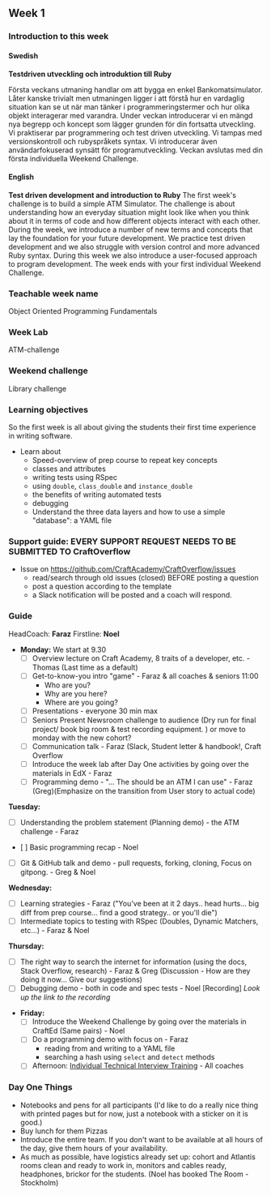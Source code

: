 ## Week 1
### Introduction to this week

#### Swedish
**Testdriven utveckling och introduktion till Ruby**

Första veckans utmaning handlar om att bygga en enkel Bankomatsimulator. Låter kanske trivialt men utmaningen ligger i att förstå hur en vardaglig situation kan se ut när man tänker i programmeringstermer och hur olika objekt interagerar med varandra. Under veckan introducerar vi en mängd nya begrepp och koncept som lägger grunden för din fortsatta utveckling. Vi praktiserar par programmering och test driven utveckling. Vi tampas med versionskontroll och rubyspråkets syntax. Vi introducerar även användarfokuserad synsätt för programutveckling. Veckan avslutas med din första individuella Weekend Challenge.

#### English
**Test driven development and introduction to Ruby**
The first week's challenge is to build a simple ATM Simulator. The challenge is about understanding how an everyday situation might look like when you think about it in terms of code and how different objects interact with each other. During the week, we introduce a number of new terms and concepts that lay the foundation for your future development. We practice test driven development and we also struggle with version control and more advanced Ruby syntax. During this week we also introduce a user-focused approach to program development. The week ends with your first individual Weekend Challenge.

### Teachable week name
Object Oriented Programming Fundamentals

### Week Lab
ATM-challenge

### Weekend challenge
Library challenge

### Learning objectives
So the first week is all about giving the students their first time experience in writing software.
* Learn about
  - Speed-overview of prep course to repeat key concepts
  - classes and attributes
  - writing tests using RSpec
  - using `double`, `class_double` and `instance_double`
  - the benefits of writing automated tests
  - debugging
  - Understand the three data layers and how to use a simple "database": a YAML file

### Support guide: EVERY SUPPORT REQUEST NEEDS TO BE SUBMITTED TO CraftOverflow
- Issue on https://github.com/CraftAcademy/CraftOverflow/issues
  - read/search through old issues (closed) BEFORE posting a question
  - post a question according to the template 
  - a Slack notification will be posted and a coach will respond. 
  
### Guide
HeadCoach: **Faraz**
Firstline: **Noel**

- **Monday:**
We start at 9.30
  - [ ] Overview lecture on Craft Academy, 8 traits of a developer, etc. - Thomas (Last time as a default)
  - [ ] Get-to-know-you intro "game" - Faraz & all coaches & seniors 11:00
    - Who are you?
    - Why are you here?
    - Where are you going?
  - [ ] Presentations - everyone 30 min max
   - [ ] Seniors Present Newsroom challenge to audience (Dry run for final project/ book big room & test recording equipment. ) or move to monday with the new cohort?
  - [ ] Communication talk - Faraz (Slack, Student letter & handbook!, Craft Overflow
  - [ ] Introduce the week lab after Day One activities by going over the materials in EdX - Faraz
  - [ ] Programming demo - "... The should be an ATM I can use" - Faraz (Greg)(Emphasize on the transition from User story to actual code)
  
**Tuesday:**
  - [ ] Understanding the problem statement (Planning demo) - the ATM challenge - Faraz 
  - [ ] Basic programming recap - Noel
  - [ ] Git & GitHub talk and demo - pull requests, forking, cloning, Focus on gitpong. - Greg & Noel 
  
**Wednesday:**
  - [ ] Learning strategies - Faraz ("You've been at it 2 days.. head hurts... big diff from prep course... find a good strategy.. or you'll die")
  - [ ] Intermediate topics to testing with RSpec (Doubles, Dynamic Matchers, etc...) - Faraz & Noel 

**Thursday:**
  - [ ] The right way to search the internet for information (using the docs, Stack Overflow, research) - Faraz & Greg (Discussion     - How are they doing it now... Give our suggestions)
  - [ ] Debugging demo - both in code and spec tests - Noel [Recording] _Look up the link to the recording_

- **Friday:**
  - [ ] Introduce the Weekend Challenge by going over the materials in CraftEd (Same pairs) - Noel
  - [ ] Do a programming demo with focus on - Faraz
    - reading from and writing to a YAML file
    - searching a hash using `select` and `detect` methods
  - [ ] Afternoon: [Individual Technical Interview Training](../miscellaneous/assessments/week_1_assessment.md) - All coaches

### Day One Things
- Notebooks and pens for all participants (I'd like to do a really nice thing with printed pages but for now, just a notebook with a sticker on it is good.)
- Buy lunch for them Pizzas
- Introduce the entire team. If you don't want to be available at all hours of the day, give them hours of your availability.
- As much as possible, have logistics already set up: cohort and Atlantis rooms clean and ready to work in, monitors and cables ready, headphones, brickor for the students. (Noel has booked The Room - Stockholm)
